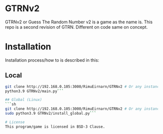 # GTRNv2
GTRNv2 or Guess The Random Number v2 is a game as the name is. This repo is a second revision of GTRN. Different on code same on concept.

# Installation
Installation process/how to is described in this:

## Local
```sh
git clone http://192.168.0.105:3000/RimuEirnarn/GTRNv2 # Or any instances
python3.9 GTRNv2/main.py```

## Global (Linux)
```sh
git clone http://192.168.0.105:3000/RimuEirnarn/GTRNv2 # Or any instances
sudo python3.9 GTRNv2/install_global.py```

# License
This program/game is licensed in BSD-3 Clause.